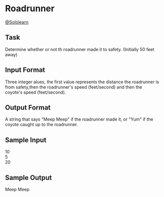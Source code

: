 # Roadrunner

[@Sololearn](sololearn.com)

## Task

Determine whether or not th roadrunner made it to safety. (Initially 50 feet away)

## Input Format

Three integer alues, the first value represents the distance the roadrunner is from safety,then the roadrunner's speed (feet/second) and then the coyote's speed (feet/second).

## Output Format

A string that says "Meep Meep" if the roadrunner made it, or "Yum" if the coyote caught up to the roadrunner.

## Sample Input

10  
5  
20

## Sample Output

Meep Meep
